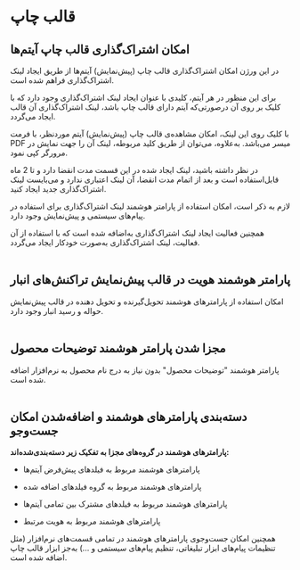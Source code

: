 #  قالب چاپ

## امکان اشتراک‌گذاری قالب چاپ آیتم‌ها

در این ورژن امکان اشتراک‌گذاری قالب چاپ (پیش‌نمایش) آیتم‌ها از طریق ایجاد لینک اشتراک‌گذاری فراهم شده است. 

برای این منظور در هر آیتم، کلیدی با عنوان ایجاد لینک اشتراک‌گذاری وجود دارد که با کلیک بر روی آن درصورتی‌که آیتم دارای قالب چاپ باشد، لینک اشتراک‌گذاری آن قالب ایجاد می‌گردد.

با کلیک روی این لینک، امکان مشاهده‌ی قالب چاپ (پیش‌نمایش) آیتم موردنظر، با فرمت PDF میسر می‌باشد. به‌علاوه، می‌توان از طریق کلید مربوطه، لینک آن را جهت نمایش در مرورگر کپی نمود.

در نظر داشته باشید، لینک ایجاد شده در این قسمت مدت انقضا دارد و تا 2 ماه قابل‌استفاده است و بعد از اتمام مدت انقضا، آن لینک اعتباری ندارد و می‌بایست لینک اشتراک‌گذاری جدید ایجاد کنید.

لازم به ذکر است، امکان استفاده از پارامتر هوشمند لینک اشتراک‌گذاری برای استفاده در پیام‌های سیستمی و پیش‌نمایش وجود دارد.

همچنین فعالیت ایجاد لینک اشتراک‌گذاری به‌اضافه شده است که با استفاده از آن فعالیت، لینک اشتراک‌گذاری به‌صورت خودکار ایجاد می‌گردد. 
<br>
<br>

## پارامتر هوشمند هویت در قالب پیش‌نمایش تراکنش‌های انبار

امکان استفاده از پارامترهای هوشمند تحویل‌گیرنده و تحویل دهنده در قالب پیش‌نمایش حواله و رسید انبار وجود دارد.
<br>
<br>

## مجزا شدن پارامتر هوشمند توضیحات محصول

پارامتر هوشمند "توضیحات محصول" بدون نیاز به درج نام محصول به نرم‌افزار اضافه شده است.
<br>
<br>

## دسته‌بندی پارامترهای هوشمند و اضافه‌شدن امکان جست‌وجو

**پارامترهای هوشمند در گروه‌های مجزا به تفکیک زیر دسته‌بندی‌شده‌اند:**

- پارامترهای هوشمند مربوط به فیلدهای پیش‌فرض آیتم‌ها

- پارامترهای هوشمند مربوط به گروه فیلدهای اضافه شده

- پارامترهای هوشمند مربوط به فیلدهای مشترک بین تمامی آیتم‌ها

- پارامترهای هوشمند مربوط به هویت مرتبط

همچنین امکان جست‌وجوی پارامترهای هوشمند در تمامی قسمت‌های نرم‌افزار (مثل تنظیمات پیام‌های ابزار تبلیغاتی، تنظیم پیام‌های
سیستمی و ...) به‌جز ابزار قالب چاپ اضافه شده است. 
